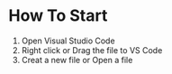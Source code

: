 # How To Start

1. Open Visual Studio Code
2. Right click or Drag the file to VS Code
3. Creat a new file or Open a file
